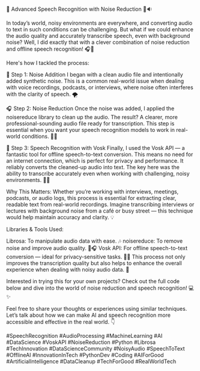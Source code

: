 🚀 Advanced Speech Recognition with Noise Reduction 🎤🔉

In today’s world, noisy environments are everywhere, and converting audio to text in such conditions can be challenging. But what if we could enhance the audio quality and accurately transcribe speech, even with background noise? Well, I did exactly that with a clever combination of noise reduction and offline speech recognition! 🎧💬

Here's how I tackled the process:

🔧 Step 1: Noise Addition
I began with a clean audio file and intentionally added synthetic noise. This is a common real-world issue when dealing with voice recordings, podcasts, or interviews, where noise often interferes with the clarity of speech. 🌪️

🎧 Step 2: Noise Reduction
Once the noise was added, I applied the noisereduce library to clean up the audio. The result? A clearer, more professional-sounding audio file ready for transcription. This step is essential when you want your speech recognition models to work in real-world conditions. 🧹✨

🧠 Step 3: Speech Recognition with Vosk
Finally, I used the Vosk API — a fantastic tool for offline speech-to-text conversion. This means no need for an internet connection, which is perfect for privacy and performance. It reliably converts the cleaned-up audio into text. The key here was the ability to transcribe accurately even when working with challenging, noisy environments. 📜🔑

Why This Matters: Whether you’re working with interviews, meetings, podcasts, or audio logs, this process is essential for extracting clear, readable text from real-world recordings. Imagine transcribing interviews or lectures with background noise from a café or busy street — this technique would help maintain accuracy and clarity. 💡

Libraries & Tools Used:

Librosa: To manipulate audio data with ease. 🎶
noisereduce: To remove noise and improve audio quality. 🚫🎧
Vosk API: For offline speech-to-text conversion — ideal for privacy-sensitive tasks. 🧠🔑
This process not only improves the transcription quality but also helps to enhance the overall experience when dealing with noisy audio data. 🌟

Interested in trying this for your own projects? Check out the full code below and dive into the world of noise reduction and speech recognition! 💻✨


Feel free to share your thoughts or experiences using similar techniques. Let’s talk about how we can make AI and speech recognition more accessible and effective in the real world. 👇

#SpeechRecognition #AudioProcessing #MachineLearning #AI #DataScience #VoskAPI #NoiseReduction #Python #Librosa #TechInnovation #DataScienceCommunity #NoisyAudio #SpeechToText #OfflineAI #InnovationInTech #PythonDev #Coding #AIForGood #ArtificialIntelligence #DataCleanup #TechForGood #RealWorldTech
